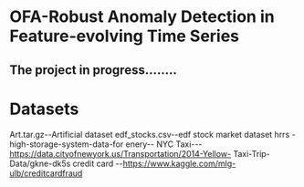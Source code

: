 # OFA-Robust Anomaly Detection in Feature-evolving Time Series 
## The project in progress........

# Datasets
Art.tar.gz--Artificial dataset
edf_stocks.csv--edf stock market dataset
hrrs -high-storage-system-data-for enery--
NYC Taxi---https://data.cityofnewyork.us/Transportation/2014-Yellow-
Taxi-Trip-Data/gkne-dk5s
credit card --https://www.kaggle.com/mlg-ulb/creditcardfraud
